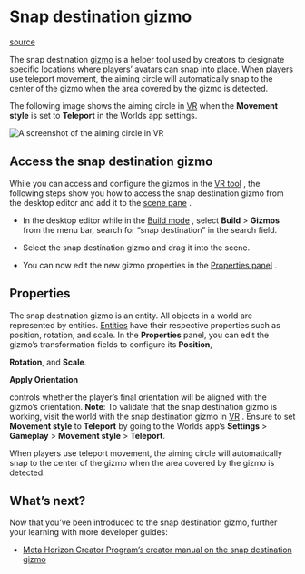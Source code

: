 # Snap destination gizmo

[source](https://developers.meta.com/horizon-worlds/learn/documentation/code-blocks-and-gizmos/snap-destination-gizmo)

The snap destination [gizmo](/horizon-worlds/learn/documentation/code-blocks-and-gizmos/about-gizmos) is a helper tool used by creators to designate specific locations where players’ avatars can snap into place. When players use teleport movement, the aiming circle will automatically snap to the center of the gizmo when the area covered by the gizmo is detected.

The following image shows the aiming circle in [VR](/horizon-worlds/learn/documentation/vr-creation/getting-started/create-a-new-world-in-horizon) when the **Movement style** is set to **Teleport** in the Worlds app settings.

![A screenshot of the aiming circle in VR](https://scontent.flba1-1.fna.fbcdn.net/v/t39.2365-6/511130115_750518717486082_3937306918986985171_n.png?_nc_cat=104&ccb=1-7&_nc_sid=e280be&_nc_ohc=ZQ3aCRb96-kQ7kNvwFiSl0N&_nc_oc=Adk02O5fJrvxtlh4Ffw584A5mxrbfrCZlQ8snCvZ6jvgD_sU_sQS8toHA1-MCTIhdy8&_nc_zt=14&_nc_ht=scontent.flba1-1.fna&_nc_gid=lLtJpG-Cp7HY6_oVMA-A2g&oh=00_AfTIGDzigoAObzXCAehaRS6Um7pnVA95mnXy0W8o-B2MAw&oe=689B98BE)

## Access the snap destination gizmo

While you can access and configure the gizmos in the [VR tool](/horizon-worlds/learn/documentation/vr-creation/getting-started/create-a-new-world-in-horizon) , the following steps show you how to access the snap destination gizmo from the desktop editor and add it to the [scene pane](/horizon-worlds/learn/documentation/desktop-editor/getting-started/user-interface/UI-panels-and-tabs#scene-pane) .

*   In the desktop editor while in the [Build mode](/horizon-worlds/learn/documentation/desktop-editor/getting-started/user-interface/operational-modes) , select **Build** \> **Gizmos** from the menu bar, search for “snap destination” in the search field.
    

*   Select the snap destination gizmo and drag it into the scene.
    

*   You can now edit the new gizmo properties in the [Properties panel](/horizon-worlds/learn/documentation/desktop-editor/getting-started/user-interface/UI-panels-and-tabs#properties-pane) .
    

## Properties

The snap destination gizmo is an entity. All objects in a world are represented by entities. [Entities](/horizon-worlds/reference/2.0.0/core_entity) have their respective properties such as position, rotation, and scale. In the **Properties** panel, you can edit the gizmo’s transformation fields to configure its **Position**, 

**Rotation**, and **Scale**.

**Apply Orientation**

 controls whether the player’s final orientation will be aligned with the gizmo’s orientation. **Note**: To validate that the snap destination gizmo is working, visit the world with the snap destination gizmo in [VR](/horizon-worlds/learn/documentation/vr-creation/getting-started/create-a-new-world-in-horizon) . Ensure to set **Movement style** to **Teleport** by going to the Worlds app’s **Settings** \> **Gameplay** \> **Movement style** \> **Teleport**.

When players use teleport movement, the aiming circle will automatically snap to the center of the gizmo when the area covered by the gizmo is detected.

## What’s next?

Now that you’ve been introduced to the snap destination gizmo, further your learning with more developer guides:

*   [Meta Horizon Creator Program’s creator manual on the snap destination gizmo](https://github.com/MHCPCreators/horizonCreatorManual/blob/main/HorizonTechnicalDoc.md#snap-destination-gizmo)

 

 

 

 

 

 

 

 

 

 

 

 

 

 

 

 

 

 

 

 

 

 

 

 

 

 

 

 

 

 

 

 

 

 

 

 

 

 

 

 

 

 

 

 

 

 

 

 